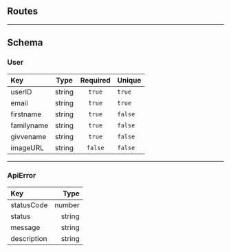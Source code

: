 ## Routes

---

## Schema

### User

| Key        |  Type  | Required | Unique  |
| :--------- | :----: | :------: | ------- |
| userID     | string |  `true`  | `true`  |
| email      | string |  `true`  | `true`  |
| firstname  | string |  `true`  | `false` |
| familyname | string |  `true`  | `false` |
| givvename  | string |  `true`  | `false` |
| imageURL   | string | `false`  | `false` |

---

### ApiError

| Key         |   Type |
| :---------- | -----: |
| statusCode  | number |
| status      | string |
| message     | string |
| description | string |
